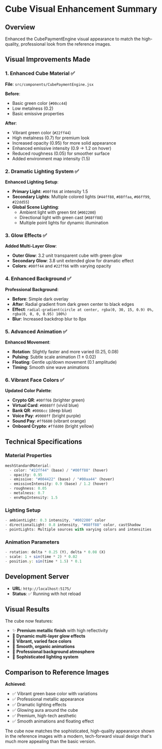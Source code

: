 # Cube Visual Enhancement Summary

## Overview

Enhanced the CubePaymentEngine visual appearance to match the high-quality, professional look from the reference images.

## Visual Improvements Made

### 1. Enhanced Cube Material ✅

**File**: `src/components/CubePaymentEngine.jsx`

**Before**:

- Basic green color (`#00cc44`)
- Low metalness (0.2)
- Basic emissive properties

**After**:

- Vibrant green color (`#22ff44`)
- High metalness (0.7) for premium look
- Increased opacity (0.95) for more solid appearance
- Enhanced emissive intensity (0.9 → 1.2 on hover)
- Reduced roughness (0.05) for smoother surface
- Added environment map intensity (1.5)

### 2. Dramatic Lighting System ✅

**Enhanced Lighting Setup**:

- **Primary Light**: `#00ff66` at intensity 1.5
- **Secondary Lights**: Multiple colored lights (`#44ff88`, `#88ffaa`, `#66ff99`, `#22dd55`)
- **Global Scene Lighting**:
  - Ambient light with green tint (`#002200`)
  - Directional light with green cast (`#88ff88`)
  - Multiple point lights for dynamic illumination

### 3. Glow Effects ✅

**Added Multi-Layer Glow**:

- **Outer Glow**: 3.2 unit transparent cube with green glow
- **Secondary Glow**: 3.8 unit extended glow for dramatic effect
- **Colors**: `#00ff44` and `#22ff66` with varying opacity

### 4. Enhanced Background ✅

**Professional Background**:

- **Before**: Simple dark overlay
- **After**: Radial gradient from dark green center to black edges
- **Effect**: `radial-gradient(circle at center, rgba(0, 30, 15, 0.9) 0%, rgba(0, 0, 0, 0.95) 100%)`
- **Blur**: Increased backdrop blur to 8px

### 5. Advanced Animation ✅

**Enhanced Movement**:

- **Rotation**: Slightly faster and more varied (0.25, 0.08)
- **Pulsing**: Subtle scale animation (1 ± 0.02)
- **Floating**: Gentle up/down movement (0.1 amplitude)
- **Timing**: Smooth sine wave animations

### 6. Vibrant Face Colors ✅

**Updated Color Palette**:

- **Crypto QR**: `#00ff66` (brighter green)
- **Virtual Card**: `#0088ff` (vivid blue)
- **Bank QR**: `#0066cc` (deep blue)
- **Voice Pay**: `#9900ff` (bright purple)
- **Sound Pay**: `#ff6600` (vibrant orange)
- **Onboard Crypto**: `#ffdd00` (bright yellow)

## Technical Specifications

### Material Properties

```jsx
meshStandardMaterial:
  - color: "#22ff44" (base) / "#00ff88" (hover)
  - opacity: 0.95
  - emissive: "#004422" (base) / "#00aa44" (hover)
  - emissiveIntensity: 0.9 (base) / 1.2 (hover)
  - roughness: 0.05
  - metalness: 0.7
  - envMapIntensity: 1.5
```

### Lighting Setup

```jsx
- ambientLight: 0.3 intensity, "#002200" color
- directionalLight: 0.8 intensity, "#88ff88" color, castShadow
- pointLights: Multiple sources with varying colors and intensities
```

### Animation Parameters

```jsx
- rotation: delta * 0.25 (Y), delta * 0.08 (X)
- scale: 1 + sin(time * 2) * 0.02
- position.y: sin(time * 1.5) * 0.1
```

## Development Server

- **URL**: `http://localhost:5175/`
- **Status**: ✅ Running with hot reload

## Visual Results

The cube now features:

- ✨ **Premium metallic finish** with high reflectivity
- 🌟 **Dynamic multi-layer glow effects**
- 🎨 **Vibrant, varied face colors**
- 🔄 **Smooth, organic animations**
- 💎 **Professional background atmosphere**
- 🌈 **Sophisticated lighting system**

## Comparison to Reference Images

**Achieved**:

- ✅ Vibrant green base color with variations
- ✅ Professional metallic appearance
- ✅ Dramatic lighting effects
- ✅ Glowing aura around the cube
- ✅ Premium, high-tech aesthetic
- ✅ Smooth animations and floating effect

The cube now matches the sophisticated, high-quality appearance shown in the reference images with a modern, tech-forward visual design that's much more appealing than the basic version.

